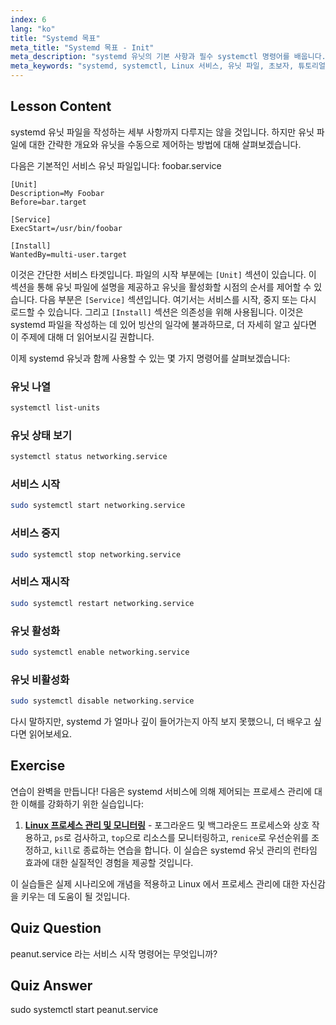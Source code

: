 ```yaml
---
index: 6
lang: "ko"
title: "Systemd 목표"
meta_title: "Systemd 목표 - Init"
meta_description: "systemd 유닛의 기본 사항과 필수 systemctl 명령어를 배웁니다. Linux 에서 서비스를 관리하고, 상태를 확인하고, 유닛을 활성화하는 방법을 이해합니다. 여정을 시작하세요!"
meta_keywords: "systemd, systemctl, Linux 서비스, 유닛 파일, 초보자, 튜토리얼, 가이드, Linux 명령어"
---
```


## Lesson Content

systemd 유닛 파일을 작성하는 세부 사항까지 다루지는 않을 것입니다. 하지만 유닛 파일에 대한 간략한 개요와 유닛을 수동으로 제어하는 방법에 대해 살펴보겠습니다.

다음은 기본적인 서비스 유닛 파일입니다: foobar.service

```
[Unit]
Description=My Foobar
Before=bar.target

[Service]
ExecStart=/usr/bin/foobar

[Install]
WantedBy=multi-user.target
```

이것은 간단한 서비스 타겟입니다. 파일의 시작 부분에는 `[Unit]` 섹션이 있습니다. 이 섹션을 통해 유닛 파일에 설명을 제공하고 유닛을 활성화할 시점의 순서를 제어할 수 있습니다. 다음 부분은 `[Service]` 섹션입니다. 여기서는 서비스를 시작, 중지 또는 다시 로드할 수 있습니다. 그리고 `[Install]` 섹션은 의존성을 위해 사용됩니다. 이것은 systemd 파일을 작성하는 데 있어 빙산의 일각에 불과하므로, 더 자세히 알고 싶다면 이 주제에 대해 더 읽어보시길 권합니다.

이제 systemd 유닛과 함께 사용할 수 있는 몇 가지 명령어를 살펴보겠습니다:

### 유닛 나열

```bash
systemctl list-units
```

### 유닛 상태 보기

```bash
systemctl status networking.service
```

### 서비스 시작

```bash
sudo systemctl start networking.service
```

### 서비스 중지

```bash
sudo systemctl stop networking.service
```

### 서비스 재시작

```bash
sudo systemctl restart networking.service
```

### 유닛 활성화

```bash
sudo systemctl enable networking.service
```

### 유닛 비활성화

```bash
sudo systemctl disable networking.service
```

다시 말하지만, systemd 가 얼마나 깊이 들어가는지 아직 보지 못했으니, 더 배우고 싶다면 읽어보세요.

## Exercise

연습이 완벽을 만듭니다! 다음은 systemd 서비스에 의해 제어되는 프로세스 관리에 대한 이해를 강화하기 위한 실습입니다:

1. **[Linux 프로세스 관리 및 모니터링](https://labex.io/ko/labs/comptia-manage-and-monitor-linux-processes-590864)** - 포그라운드 및 백그라운드 프로세스와 상호 작용하고, `ps`로 검사하고, `top`으로 리소스를 모니터링하고, `renice`로 우선순위를 조정하고, `kill`로 종료하는 연습을 합니다. 이 실습은 systemd 유닛 관리의 런타임 효과에 대한 실질적인 경험을 제공할 것입니다.

이 실습들은 실제 시나리오에 개념을 적용하고 Linux 에서 프로세스 관리에 대한 자신감을 키우는 데 도움이 될 것입니다.

## Quiz Question

peanut.service 라는 서비스 시작 명령어는 무엇입니까?

## Quiz Answer

sudo systemctl start peanut.service
